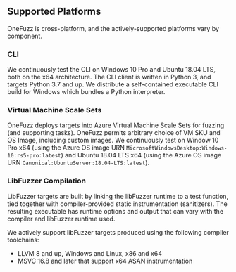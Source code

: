 ## Supported Platforms

OneFuzz is cross-platform, and the actively-supported platforms vary by component.

### CLI

We continuously test the CLI on Windows 10 Pro and Ubuntu 18.04 LTS, both on the
x64 architecture.  The CLI client is written in Python 3, and targets Python 3.7
and up.  We distribute a self-contained executable CLI build for Windows which 
bundles a Python interpreter.

### Virtual Machine Scale Sets

OneFuzz deploys targets into Azure Virtual Machine Scale Sets for fuzzing (and
supporting tasks).  OneFuzz permits arbitrary choice of VM SKU and OS Image,
including custom images.  We continuously test on Window 10 Pro x64 (using the 
Azure OS image URN `MicrosoftWindowsDesktop:Windows-10:rs5-pro:latest`)
and Ubuntu 18.04 LTS x64 (using the Azure OS image URN 
`Canonical:UbuntuServer:18.04-LTS:latest`).

### LibFuzzer Compilation

LibFuzzer targets are built by linking the libFuzzer runtime to a test function,
tied together with compiler-provided static instrumentation (sanitizers).
The resulting executable has runtime options and output that can vary with
the compiler and libFuzzer runtime used.

We actively support libFuzzer targets produced using the following compiler
toolchains:

* LLVM 8 and up, Windows and Linux, x86 and x64
* MSVC 16.8 and later that support x64 ASAN instrumentation
